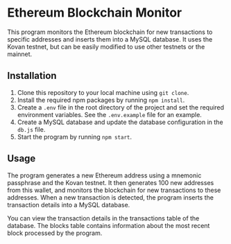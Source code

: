 # Ethereum Blockchain Monitor
This program monitors the Ethereum blockchain for new transactions to specific addresses and inserts them into a MySQL database. It uses the Kovan testnet, but can be easily modified to use other testnets or the mainnet.

## Installation
1. Clone this repository to your local machine using `git clone`.
2. Install the required npm packages by running `npm install`.
3. Create a `.env` file in the root directory of the project and set the required environment variables. See the `.env.example` file for an example.
4. Create a MySQL database and update the database configuration in the `db.js` file.
5. Start the program by running `npm start`.

## Usage
The program generates a new Ethereum address using a mnemonic passphrase and the Kovan testnet. It then generates 100 new addresses from this wallet, and monitors the blockchain for new transactions to these addresses. When a new transaction is detected, the program inserts the transaction details into a MySQL database.

You can view the transaction details in the transactions table of the database. The blocks table contains information about the most recent block processed by the program.